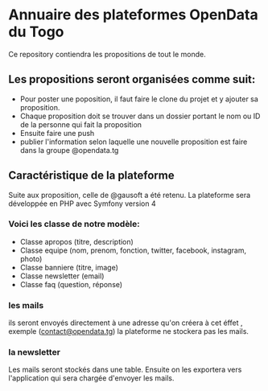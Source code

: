 # Annuaire des plateformes OpenData du Togo
Ce repository contiendra les propositions de tout le monde.
## Les propositions seront organisées comme suit:
- Pour poster une poposition, il faut faire le clone du projet et y ajouter sa proposition.
- Chaque proposition doit se trouver dans un dossier portant le nom ou ID de la personne qui fait la proposition
- Ensuite faire une push
- publier l'information selon laquelle une nouvelle proposition est faire dans la groupe @opendata.tg 

## Caractéristique de la plateforme
Suite aux proposition, celle de @gausoft a été retenu.
La plateforme sera développée en PHP avec Symfony version 4
### Voici les classe de notre modèle:
- Classe apropos (titre, description)
- Classe equipe (nom, prenom, fonction, twitter, facebook, instagram, photo)
- Classe banniere (titre, image) 
- Classe newsletter (email)
- Classe faq (question, réponse)

### les mails
ils seront envoyés directement à une adresse qu'on créera à cet éffet , exemple (contact@opendata.tg)
la plateforme ne stockera pas les mails.

### la newsletter
Les mails seront stockés dans une table. Ensuite on les exportera vers l'application qui sera chargée d'envoyer les mails.

